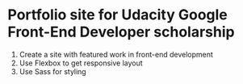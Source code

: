 # Portfolio site for Udacity Google Front-End Developer scholarship
1. Create a site with featured work in front-end development
2. Use Flexbox to get responsive layout
3. Use Sass for styling
